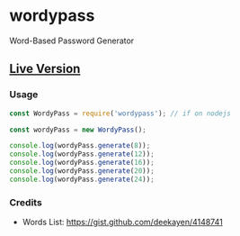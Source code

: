 # wordypass
Word-Based Password Generator

## [Live Version](https://ahmednooor.github.io/wordypass)

### Usage

```javascript
const WordyPass = require('wordypass'); // if on nodejs

const wordyPass = new WordyPass();

console.log(wordyPass.generate(8));
console.log(wordyPass.generate(12));
console.log(wordyPass.generate(16));
console.log(wordyPass.generate(20));
console.log(wordyPass.generate(24));
```

### Credits

* Words List: https://gist.github.com/deekayen/4148741
